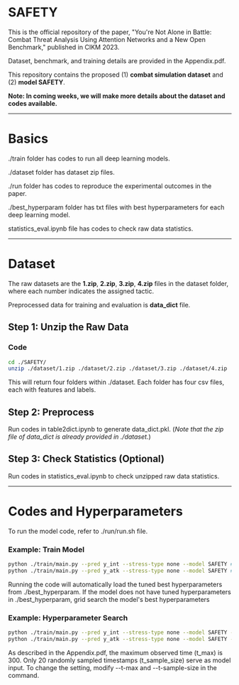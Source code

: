# SAFETY

This is the official repository of the paper, "You're Not Alone in Battle: Combat Threat Analysis Using Attention Networks and a New Open Benchmark," published in CIKM 2023.

Dataset, benchmark, and training details are provided in the Appendix.pdf.

This repository contains the proposed (1) **combat simulation dataset** and (2) **model SAFETY**.

**Note: In coming weeks, we will make more details about the dataset and codes available.**

---

# Basics

./train folder has codes to run all deep learning models.

./dataset folder has dataset zip files.

./run folder has codes to reproduce the experimental outcomes in the paper.

./best_hyperparam folder has txt files with best hyperparameters for each deep learning model.

statistics_eval.ipynb file has codes to check raw data statistics.

---

# Dataset

The raw datasets are the **1.zip**, **2.zip**, **3.zip**, **4.zip** files in the dataset folder, where each number indicates the assigned tactic.

Preprocessed data for training and evaluation is **data_dict** file.

## Step 1: Unzip the Raw Data

### Code

```bash
cd ./SAFETY/
unzip ./dataset/1.zip ./dataset/2.zip ./dataset/3.zip ./dataset/4.zip
```

This will return four folders within ./dataset. Each folder has four csv files, each with features and labels.

## Step 2: Preprocess

Run codes in table2dict.ipynb to generate data_dict.pkl. (*Note that the zip file of data_dict is already provided in ./dataset.*)

## Step 3: Check Statistics (Optional)

Run codes in statistics_eval.ipynb to check unzipped raw data statistics.

---

# Codes and Hyperparameters

To run the model code, refer to ./run/run.sh file.

### Example: Train Model

```bash
python ./train/main.py --pred y_int --stress-type none --model SAFETY # train to predict y_int
python ./train/main.py --pred y_atk --stress-type none --model SAFETY # train to predict y_atk
```

Running the code will automatically load the tuned best hyperparameters from ./best_hyperparam.
If the model does not have tuned hyperparameters in ./best_hyperparam, grid search the model's best hyperparameters

### Example: Hyperparameter Search

```bash
python ./train/main.py --pred y_int --stress-type none --model SAFETY --optimize hyperparam # search best hyperparameters for y_int prediction
python ./train/main.py --pred y_atk --stress-type none --model SAFETY --optimize hyperparam # search best hyperparameters for y_atk prediction
```

As described in the Appendix.pdf, the maximum observed time (t_max) is 300. Only 20 randomly sampled timestamps (t_sample_size) serve as model input.
To change the setting, modify --t-max and --t-sample-size in the command.
